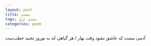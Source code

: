 ```yaml
---
layout: post
title: سعدی
tags: سعدی غزل
categories: poem
---
```


آدمی نیست که عاشق نشود وقت بهار / هر گیاهی که به نوروز نجنبد حطب‌ست
